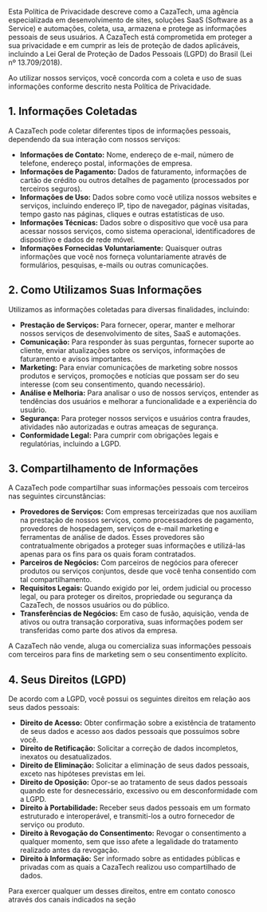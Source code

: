 Esta Política de Privacidade descreve como a CazaTech, uma agência especializada em desenvolvimento de sites, soluções SaaS (Software as a Service) e automações, coleta, usa, armazena e protege as informações pessoais de seus usuários. A CazaTech está comprometida em proteger a sua privacidade e em cumprir as leis de proteção de dados aplicáveis, incluindo a Lei Geral de Proteção de Dados Pessoais (LGPD) do Brasil (Lei nº 13.709/2018).

Ao utilizar nossos serviços, você concorda com a coleta e uso de suas informações conforme descrito nesta Política de Privacidade.

## 1. Informações Coletadas

A CazaTech pode coletar diferentes tipos de informações pessoais, dependendo da sua interação com nossos serviços:

- **Informações de Contato:** Nome, endereço de e-mail, número de telefone, endereço postal, informações de empresa.
- **Informações de Pagamento:** Dados de faturamento, informações de cartão de crédito ou outros detalhes de pagamento (processados por terceiros seguros).
- **Informações de Uso:** Dados sobre como você utiliza nossos websites e serviços, incluindo endereço IP, tipo de navegador, páginas visitadas, tempo gasto nas páginas, cliques e outras estatísticas de uso.
- **Informações Técnicas:** Dados sobre o dispositivo que você usa para acessar nossos serviços, como sistema operacional, identificadores de dispositivo e dados de rede móvel.
- **Informações Fornecidas Voluntariamente:** Quaisquer outras informações que você nos forneça voluntariamente através de formulários, pesquisas, e-mails ou outras comunicações.

## 2. Como Utilizamos Suas Informações

Utilizamos as informações coletadas para diversas finalidades, incluindo:

- **Prestação de Serviços:** Para fornecer, operar, manter e melhorar nossos serviços de desenvolvimento de sites, SaaS e automações.
- **Comunicação:** Para responder às suas perguntas, fornecer suporte ao cliente, enviar atualizações sobre os serviços, informações de faturamento e avisos importantes.
- **Marketing:** Para enviar comunicações de marketing sobre nossos produtos e serviços, promoções e notícias que possam ser do seu interesse (com seu consentimento, quando necessário).
- **Análise e Melhoria:** Para analisar o uso de nossos serviços, entender as tendências dos usuários e melhorar a funcionalidade e a experiência do usuário.
- **Segurança:** Para proteger nossos serviços e usuários contra fraudes, atividades não autorizadas e outras ameaças de segurança.
- **Conformidade Legal:** Para cumprir com obrigações legais e regulatórias, incluindo a LGPD.

## 3. Compartilhamento de Informações

A CazaTech pode compartilhar suas informações pessoais com terceiros nas seguintes circunstâncias:

- **Provedores de Serviços:** Com empresas terceirizadas que nos auxiliam na prestação de nossos serviços, como processadores de pagamento, provedores de hospedagem, serviços de e-mail marketing e ferramentas de análise de dados. Esses provedores são contratualmente obrigados a proteger suas informações e utilizá-las apenas para os fins para os quais foram contratados.
- **Parceiros de Negócios:** Com parceiros de negócios para oferecer produtos ou serviços conjuntos, desde que você tenha consentido com tal compartilhamento.
- **Requisitos Legais:** Quando exigido por lei, ordem judicial ou processo legal, ou para proteger os direitos, propriedade ou segurança da CazaTech, de nossos usuários ou do público.
- **Transferências de Negócios:** Em caso de fusão, aquisição, venda de ativos ou outra transação corporativa, suas informações podem ser transferidas como parte dos ativos da empresa.

A CazaTech não vende, aluga ou comercializa suas informações pessoais com terceiros para fins de marketing sem o seu consentimento explícito.

## 4. Seus Direitos (LGPD)

De acordo com a LGPD, você possui os seguintes direitos em relação aos seus dados pessoais:

- **Direito de Acesso:** Obter confirmação sobre a existência de tratamento de seus dados e acesso aos dados pessoais que possuímos sobre você.
- **Direito de Retificação:** Solicitar a correção de dados incompletos, inexatos ou desatualizados.
- **Direito de Eliminação:** Solicitar a eliminação de seus dados pessoais, exceto nas hipóteses previstas em lei.
- **Direito de Oposição:** Opor-se ao tratamento de seus dados pessoais quando este for desnecessário, excessivo ou em desconformidade com a LGPD.
- **Direito à Portabilidade:** Receber seus dados pessoais em um formato estruturado e interoperável, e transmiti-los a outro fornecedor de serviço ou produto.
- **Direito à Revogação do Consentimento:** Revogar o consentimento a qualquer momento, sem que isso afete a legalidade do tratamento realizado antes da revogação.
- **Direito à Informação:** Ser informado sobre as entidades públicas e privadas com as quais a CazaTech realizou uso compartilhado de dados.

Para exercer qualquer um desses direitos, entre em contato conosco através dos canais indicados na seção

